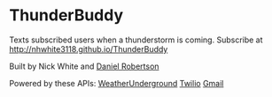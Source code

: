 # ThunderBuddy
Texts subscribed users when a thunderstorm is coming. 
Subscribe at http://nhwhite3118.github.io/ThunderBuddy

Built by Nick White and [Daniel Robertson](http://www.github.com/danielrobertson) 

Powered by these APIs: 
[WeatherUnderground](https://www.wunderground.com)
[Twilio](https://www.twilio.com/)
[Gmail](https://developers.google.com/gmail/api/)